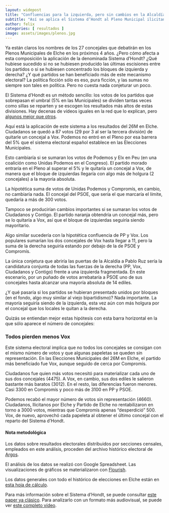 ```yaml
---
layout: widepost
title: "Confluencias para la izquierda, pero sin cambios en la Alcaldía"
subtitle: "Así se aplica el Sistema d’Hondt al Pleno Municipal ilicitano tras el 26M. El juego con escenarios hipotéticos siempre otorga la mayoría al bloque de izquierdas. Vox es el partido más beneficiado por este sistema y Podemos, el perjudicado por el umbral electoral del 5%"
author: felix 
categories: [ resultados ]
image: assets/images/plenos.jpg
---
```

Ya están claros los nombres de los 27 concejales que debatirán en los Plenos Municipales de Elche en los próximos 4 años. ¿Pero cómo afecta a esta composición la aplicación de la denominada Sistema d’Hondt? ¿Qué hubiese sucedido si no se hubiesen producido las últimas escisiones entre los partidos o si se hubiesen concentrado los bloques de izquierda y derecha? ¿Y qué partidos se han beneficiado más de este mecanismo electoral? La política ficción sólo es eso, pura ficción, y las sumas no siempre son tales en política. Pero no cuesta nada conjeturar un poco.

El Sistema d’Hondt es un método sencillo: los votos de los partidos que sobrepasan el umbral (5% en las Municipales) se dividen tantas veces como sillas se reparten y se escogen los resultados más altos de estas divisiones. Hay decenas de vídeos iguales en la red que lo explican, pero [algunos mejor que otros](https://www.youtube.com/watch?v=olG8PeVB2E8).

<div class="flourish-embed" data-src="story/45632"></div><script src="https://public.flourish.studio/resources/embed.js"></script>

Aquí está la aplicación de este sistema a los resultados del 26M en Elche. Ciudadanos se quedó a 87 votos (29 por 3 al ser la tercera división) de quitarle un concejal a Vox. Podemos no entró en el Pleno por esa barrera del 5% que el sistema electoral español establece en las Elecciones Municipales.

Esto cambiaría si se sumaran los votos de Podemos y Elx en Peu (en una coalición como Unidas Podemos en el Congreso). El partido morado entraría en el Pleno al superar el 5% y le quitaría un concejal a Vox, de manera que el bloque de izquierdas llegaría con algo más de holgura (2 concejales) a la mayoría absoluta. 

La hipotética suma de votos de Unidas Podemos y Compromís, en cambio, no cambiaría nada. El concejal del PSOE, que sería el que marcaría el límite, quedaría a más de 300 votos.

Tampoco se producirían cambios importantes si se sumaran los votos de Ciudadanos y Contigo. El partido naranja obtendría un concejal más, pero se lo quitaría a Vox, así que el bloque de izquierdas seguiría siendo mayoritario. 

Algo similar sucedería con la hipotética confluencia de PP y Vox. Los populares sumarían los dos concejales de Vox hasta llegar a 11, pero la suma de la derecha seguiría estando por debajo de la de PSOE y Compromís.

La única conjetura que abriría las puertas de la Alcaldía a Pablo Ruz sería la candidatura conjunta de todas las fuerzas de la derecha (PP, Vox, Ciudadanos y Contigo) frente a una izquierda fragmentada. En este escenario, por un puñado de votos arrebataría a PSOE uno de sus concejales hasta alcanzar una mayoría absoluta de 14 ediles.

¿Y qué pasaría si los partidos se hubieran presentado unidos por bloques (en el fondo, algo muy similar al viejo bipartidismo)? Nada importante. La mayoría seguiría siendo de la izquierda, esta vez aún con más holgura por el concejal que los locales le quitan a la derecha.

Quizás se entiendan mejor estas hipótesis con esta barra horizontal en la que sólo aparece el número de concejales:

<div class="flourish-embed" data-src="visualisation/387738"></div><script src="https://public.flourish.studio/resources/embed.js"></script>

### Todos pierden menos Vox

Este sistema electoral implica que no todos los concejales se consigan con el mismo número de votos y que algunas papeletas se queden sin representación. En las Elecciones Municipales del 26M en Elche, el partido más beneficiado fue Vox, aunque seguido de cerca por Compromís.

<div class="flourish-embed" data-src="visualisation/385205"></div><script src="https://public.flourish.studio/resources/embed.js"></script>

Ciudadanos fue quien más votos necesitó para materializar cada uno de sus dos concejales (4475). A Vox, en cambio, sus dos ediles le salieron bastante más baratos (3012). En el resto, las diferencias fueron menores. Casi 3300 en Compromís y poco más de 3100 en PP y PSOE.

Podemos recabó el mayor número de votos sin representación (4660). Ciudadanos, Ilicitanos por Elche y Partido de Elche no rentabilizaron en torno a 3000 votos, mientras que
Compromís apenas “desperdició” 500. Vox, de nuevo, aprovechó cada papeleta al obtener el último concejal con el reparto del Sistema d’Hondt.

<div class="alert alert-secondary" role="alert">
  <h4 class="alert-heading">Nota metodológica</h4>
  <p>Los datos sobre resultados electorales distribuidos por secciones censales, empleados en este análisis, proceden del archivo histórico electoral de <a href="http://www.argos.gva.es/ahe/val/buscaEleccionesV.html">Argos</a>.</p>
  <p>El análisis de los datos se realizó con Google Spreadsheet. Las visualizaciones de gráficos se materializaron con <a href="https://flourish.studio/">Flourish</a>.</p>
  <p>Los datos generales con todo el histórico de elecciones en Elche están en <a href="https://docs.google.com/spreadsheets/d/1AyRBdCBjdV_C54y3GooL_nlmASRciUALSRh3qUo-KTg/edit?usp=sharing">esta hoja de cálculo</a>.</p>
  <p>Para más información sobre el Sistema d’Hondt, se puede consultar <a href="https://www.recercat.cat/bitstream/handle/2072/1419/ICPS63.pdf?sequence=1">este paper ya clásico</a>. Para analizarlo con un formato más audiovisual, se puede ver <a href="https://www.youtube.com/watch?v=6vjFfFskVaM&t">este completo vídeo</a>.
</div>